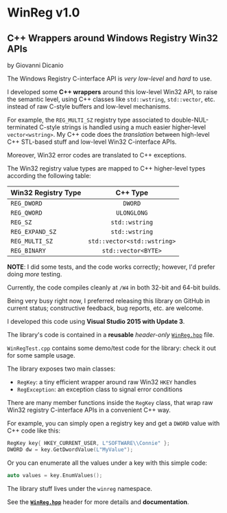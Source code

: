 # WinReg v1.0
## C++ Wrappers around Windows Registry Win32 APIs

by Giovanni Dicanio

The Windows Registry C-interface API is  _very low-level_ and _hard_ to use.

I developed some **C++ wrappers** around this low-level Win32 API, to raise the semantic level, using C++ classes like `std::wstring`, `std::vector`, etc. instead of raw C-style buffers and low-level mechanisms. 

For example, the `REG_MULTI_SZ` registry type associated to double-NUL-terminated C-style strings is handled using a much easier higher-level `vector<wstring>`. My C++ code does the _translation_ between high-level C++ STL-based stuff and low-level Win32 C-interface APIs.

Moreover, Win32 error codes are translated to C++ exceptions.

The Win32 registry value types are mapped to C++ higher-level types according the following table:

| Win32 Registry Type  | C++ Type                     |
| -------------------- |:----------------------------:| 
| `REG_DWORD`          | `DWORD`                      |
| `REG_QWORD`          | `ULONGLONG`                  |
| `REG_SZ`             | `std::wstring`               |
| `REG_EXPAND_SZ`      | `std::wstring`               |
| `REG_MULTI_SZ`       | `std::vector<std::wstring>`  |
| `REG_BINARY`         | `std::vector<BYTE>`          |

**NOTE**: I did some tests, and the code works correctly; however, I'd prefer doing _more_ testing. 

Currently, the code compiles cleanly at `/W4` in both 32-bit and 64-bit builds.

Being very busy right now, I preferred releasing this library on GitHub in current status; constructive feedback, bug reports, etc. are welcome.

I developed this code using **Visual Studio 2015 with Update 3**.

The library's code is contained in a **reusable** _header-only_ [`WinReg.hpp`](../master/WinReg/WinReg/WinReg.hpp) file.

`WinRegTest.cpp` contains some demo/test code for the library: check it out for some sample usage.

The library exposes two main classes:

* `RegKey`: a tiny efficient wrapper around raw Win32 `HKEY` handles
* `RegException`: an exception class to signal error conditions

There are many member functions inside the `RegKey` class, that wrap raw Win32 registry C-interface APIs
in a convenient C++ way.

For example, you can simply open a registry key and get a `DWORD` value with C++ code like this:

```c++
RegKey key{ HKEY_CURRENT_USER, L"SOFTWARE\\Connie" };
DWORD dw = key.GetDwordValue(L"MyValue");
```

Or you can enumerate all the values under a key with this simple code:
```c++
auto values = key.EnumValues();
```
 
The library stuff lives under the `winreg` namespace.

See the [**`WinReg.hpp`**](../master/WinReg/WinReg/WinReg.hpp) header for more details and **documentation**.
